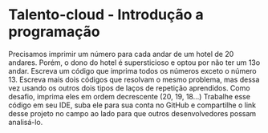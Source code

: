 # Talento-cloud - Introdução a programação

Precisamos imprimir um número para cada andar de um hotel de 20 andares. Porém, o dono do hotel é supersticioso e optou por não ter um 13o andar.
Escreva um código que imprima todos os números exceto o número 13.
Escreva mais dois códigos que resolvam o mesmo problema, mas dessa vez usando os outros dois tipos de laços de repetição aprendidos.
Como desafio, imprima eles em ordem decrescente (20, 19, 18...)
Trabalhe esse código em seu IDE, suba ele para sua conta no GitHub e compartilhe o link desse projeto no campo ao lado para que outros desenvolvedores possam analisá-lo.

